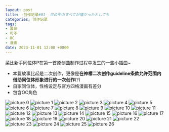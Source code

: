 ```yaml
---
layout: post
title: -创作记录#01- 世の中のすべてが嘘だったとしても
categories: 创作记录
tags:
- 裏命
- 可不
- OC
- 漫画
date: 2023-11-01 12:00 +0800
---
```


菜比新手同位体P在第一首原创曲制作过程中发生的一些小插曲~

* 本篇故事比起是二次创作，更像是<b>在神椿二次创作guideline条款允许范围内借助同位体形象进行的一次创作</b>(?)
* 自家同位体，性格设定与官方四格漫画有差分
* 包含OC角色

![picture	0	](/fukamikamo-blog/assets/posts/music-episode-01/music-episode-01_004.png)
![picture	1	](/fukamikamo-blog/assets/posts/music-episode-01/music-episode-01_005.png)
![picture	2	](/fukamikamo-blog/assets/posts/music-episode-01/music-episode-01_006.png)
![picture	3	](/fukamikamo-blog/assets/posts/music-episode-01/music-episode-01_007.png)
![picture	4	](/fukamikamo-blog/assets/posts/music-episode-01/music-episode-01_008.png)
![picture	5	](/fukamikamo-blog/assets/posts/music-episode-01/music-episode-01_009.png)
![picture	6	](/fukamikamo-blog/assets/posts/music-episode-01/music-episode-01_010.png)
![picture	7	](/fukamikamo-blog/assets/posts/music-episode-01/music-episode-01_011.png)
![picture	8	](/fukamikamo-blog/assets/posts/music-episode-01/music-episode-01_012.png)
![picture	9	](/fukamikamo-blog/assets/posts/music-episode-01/music-episode-01_013.png)
![picture	10	](/fukamikamo-blog/assets/posts/music-episode-01/music-episode-01_014.png)
![picture	11	](/fukamikamo-blog/assets/posts/music-episode-01/music-episode-01_015.png)
![picture	12	](/fukamikamo-blog/assets/posts/music-episode-01/music-episode-01_016.png)
![picture	13	](/fukamikamo-blog/assets/posts/music-episode-01/music-episode-01_017.png)
![picture	14	](/fukamikamo-blog/assets/posts/music-episode-01/music-episode-01_018.png)
![picture	15	](/fukamikamo-blog/assets/posts/music-episode-01/music-episode-01_019.png)
![picture	16	](/fukamikamo-blog/assets/posts/music-episode-01/music-episode-01_020.png)
![picture	17	](/fukamikamo-blog/assets/posts/music-episode-01/music-episode-01_021.png)
![picture	18	](/fukamikamo-blog/assets/posts/music-episode-01/music-episode-01_022.png)
![picture	19	](/fukamikamo-blog/assets/posts/music-episode-01/music-episode-01_023.png)
![picture	20	](/fukamikamo-blog/assets/posts/music-episode-01/music-episode-01_024.png)
![picture	21	](/fukamikamo-blog/assets/posts/music-episode-01/music-episode-01_025.png)
![picture	22	](/fukamikamo-blog/assets/posts/music-episode-01/music-episode-01_026.png)
![picture	23	](/fukamikamo-blog/assets/posts/music-episode-01/music-episode-01_027.png)
![picture	24	](/fukamikamo-blog/assets/posts/music-episode-01/music-episode-01_028.png)
![picture	25	](/fukamikamo-blog/assets/posts/music-episode-01/music-episode-01_029.png)
![picture	26	](/fukamikamo-blog/assets/posts/music-episode-01/music-episode-01_030.png)

